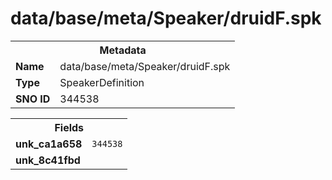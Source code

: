 <h1>data/base/meta/Speaker/druidF.spk</h1><table><tr><th colspan="100%">Metadata</th></tr><tr><td><b>Name</b></td><td>data/base/meta/Speaker/druidF.spk</td></tr><tr><td><b>Type</b></td><td>SpeakerDefinition</td></tr><tr><td><b>SNO ID</b></td><td>344538</td></tr></table>

<table><tr><th colspan="100%">Fields</th></tr><tr><td><b>unk_ca1a658</b></td><td><code>344538</code></td></tr><tr><td><b>unk_8c41fbd</b></td><td></td></tr></table>

